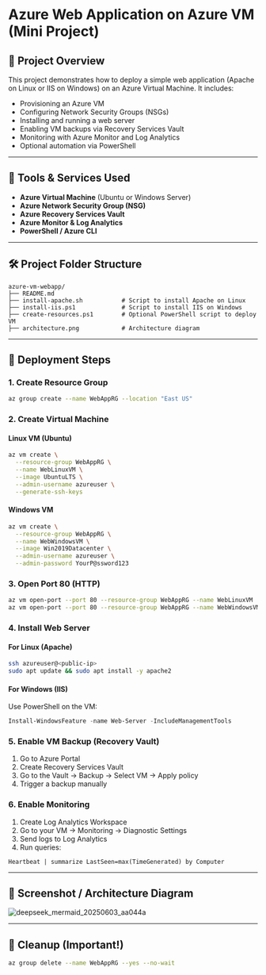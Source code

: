 # Azure Web Application on Azure VM (Mini Project)

## 🧭 Project Overview

This project demonstrates how to deploy a simple web application (Apache on Linux or IIS on Windows) on an Azure Virtual Machine. It includes:

* Provisioning an Azure VM
* Configuring Network Security Groups (NSGs)
* Installing and running a web server
* Enabling VM backups via Recovery Services Vault
* Monitoring with Azure Monitor and Log Analytics
* Optional automation via PowerShell

---

## 🧰 Tools & Services Used

* **Azure Virtual Machine** (Ubuntu or Windows Server)
* **Azure Network Security Group (NSG)**
* **Azure Recovery Services Vault**
* **Azure Monitor & Log Analytics**
* **PowerShell / Azure CLI**

---

## 🛠️ Project Folder Structure

```
azure-vm-webapp/
├── README.md
├── install-apache.sh           # Script to install Apache on Linux
├── install-iis.ps1             # Script to install IIS on Windows
├── create-resources.ps1        # Optional PowerShell script to deploy VM
├── architecture.png            # Architecture diagram 
```

---

## 🚀 Deployment Steps

### 1. Create Resource Group

```bash
az group create --name WebAppRG --location "East US"
```

### 2. Create Virtual Machine

#### Linux VM (Ubuntu)

```bash
az vm create \
  --resource-group WebAppRG \
  --name WebLinuxVM \
  --image UbuntuLTS \
  --admin-username azureuser \
  --generate-ssh-keys
```

#### Windows VM

```bash
az vm create \
  --resource-group WebAppRG \
  --name WebWindowsVM \
  --image Win2019Datacenter \
  --admin-username azureuser \
  --admin-password YourP@ssword123
```

### 3. Open Port 80 (HTTP)

```bash
az vm open-port --port 80 --resource-group WebAppRG --name WebLinuxVM
az vm open-port --port 80 --resource-group WebAppRG --name WebWindowsVM
```

### 4. Install Web Server

#### For Linux (Apache)

```bash
ssh azureuser@<public-ip>
sudo apt update && sudo apt install -y apache2
```

#### For Windows (IIS)

Use PowerShell on the VM:

```powershell
Install-WindowsFeature -name Web-Server -IncludeManagementTools
```

### 5. Enable VM Backup (Recovery Vault)

1. Go to Azure Portal
2. Create Recovery Services Vault
3. Go to the Vault → Backup → Select VM → Apply policy
4. Trigger a backup manually

### 6. Enable Monitoring

1. Create Log Analytics Workspace
2. Go to your VM → Monitoring → Diagnostic Settings
3. Send logs to Log Analytics
4. Run queries:

```kusto
Heartbeat | summarize LastSeen=max(TimeGenerated) by Computer
```

---

## 📸 Screenshot / Architecture Diagram

![deepseek_mermaid_20250603_aa044a](https://github.com/user-attachments/assets/50800e5f-90b5-425f-a746-3dd36a3ddcba)


---
## 📌 Cleanup (Important!)

```bash
az group delete --name WebAppRG --yes --no-wait
